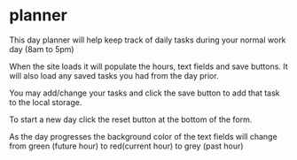 # planner

This day planner will help keep track of daily tasks during your normal work day (8am to 5pm)

When the site loads it will populate the hours, text fields and save buttons. It will also load any saved tasks you had from the day prior.

You may add/change your tasks and click the save button to add that task to the local storage.

To start a new day click the reset button at the bottom of the form.

As the day progresses the background color of the text fields will change from green (future hour) to red(current hour) to grey (past hour)

